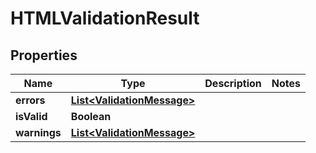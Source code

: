 

# HTMLValidationResult

## Properties

Name | Type | Description | Notes
------------ | ------------- | ------------- | -------------
**errors** | [**List&lt;ValidationMessage&gt;**](ValidationMessage.md) |  | 
**isValid** | **Boolean** |  | 
**warnings** | [**List&lt;ValidationMessage&gt;**](ValidationMessage.md) |  | 



